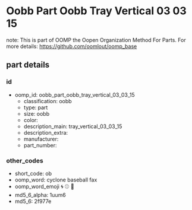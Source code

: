 # Oobb Part Oobb Tray Vertical 03 03 15  

note: This is part of OOMP the Oopen Organization Method For Parts. For more details: https://github.com/oomlout/oomp_base

##  part details





### id
* oomp_id: oobb_part_oobb_tray_vertical_03_03_15
  * classification: oobb
  * type: part
  * size: oobb
  * color: 
  * description_main: tray_vertical_03_03_15
  * description_extra: 
  * manufacturer: 
  * part_number: 

### other_codes
* short_code: ob
* oomp_word: cyclone baseball fax
* oomp_word_emoji :cyclone: :baseball: :fax:
* md5_6_alpha: 1uum6
* md5_6: 2f977e